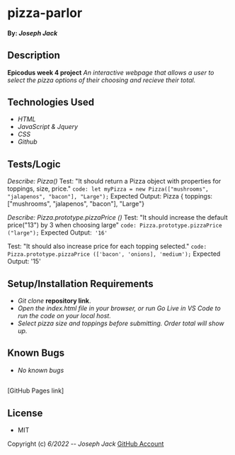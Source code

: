 # pizza-parlor

#### By: _**Joseph Jack**_

## Description
**Epicodus week 4 project**
_An interactive webpage that allows a user to select the pizza options of their choosing and recieve their total._

## Technologies Used

* _HTML_
* _JavaScript & Jquery_
* _CSS_
* _Github_

## Tests/Logic

_Describe: Pizza()_
Test: "It should return a Pizza object with properties for toppings, size, price."
`code: let myPizza = new Pizza(["mushrooms", "jalapenos", "bacon"], "Large");`
Expected Output: Pizza { toppings: ["mushrooms", "jalapenos", "bacon"], "Large"}

_Describe: Pizza.prototype.pizzaPrice ()_
 Test: "It should increase the default price("13") by 3 when choosing large"
 `code: Pizza.prototype.pizzaPrice ("large");`
 Expected Output:` '16'`
 
 Test: "It should also increase price for each topping selected."
 `code: Pizza.prototype.pizzaPrice (['bacon', 'onions], 'medium');`
 Expected Output: '15'


## Setup/Installation Requirements

* _Git clone_ **repository link**.
* _Open the index.html file in your browser, or run Go Live in VS Code to run the code on your local host._
* _Select pizza size and toppings before submitting. Order total will show up._

## Known Bugs

* _No known bugs_

##
[GitHub Pages link]
## License
* MIT 

Copyright (c) _6/2022_  -- _Joseph Jack_ [GitHub Account](https://github.com/Josephwjack)
